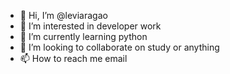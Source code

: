 - 👋 Hi, I’m @leviaragao
- 👀 I’m interested in developer work
- 🌱 I’m currently learning python
- 💞️ I’m looking to collaborate on study or anything
- 📫 How to reach me email

<!---
leviaragao/leviaragao is a ✨ special ✨ repository because its `README.md` (this file) appears on your GitHub profile.
You can click the Preview link to take a look at your changes.
--->
